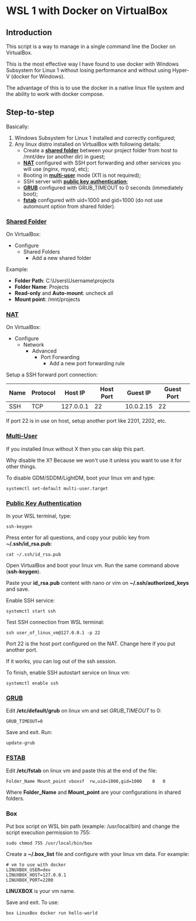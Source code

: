 # WSL 1 with Docker on VirtualBox

## Introduction
This script is a way to manage in a single command line the Docker on VirtualBox.

This is the most effective way I have found to use docker with Windows Subsystem for Linux 1 without losing performance and without using Hyper-V (docker for Windows).

The advantage of this is to use the docker in a native linux file system and the ability to work with docker compose.

## Step-to-step

Basically:

1. Windows Subsystem for Linux 1 installed and correctly configured;
2. Any linux distro installed on VirtualBox with following details:
    - Create a [**shared folder**](#shared-folder) between your project folder from host to /mnt/dev (or another dir) in guest;
    - [**NAT**](#nat) configured with SSH port forwarding and other services you will use (nginx, mysql, etc);
    - Booting in [**multi-user**](#multi-user) mode (X11 is not required);
    - SSH server with [**public key authentication**](#public-key-authentication);
    - [**GRUB**](#grub) configured with GRUB_TIMEOUT to 0 seconds (immediately boot);
    - [**fstab**](#fstab) configured with uid=1000 and gid=1000 (do not use automount option from shared folder).

 ### [Shared Folder](#shared-folder)

 On VirtualBox:
 
 - Configure
    - Shared Folders
        - Add a new shared folder

 Example:

- **Folder Path**: C:\Users\Username\projects
- **Folder Name**: Projects
- **Read-only** and **Auto-mount**: uncheck all
- **Mount point**: /mnt/projects

### [NAT](#nat)

On VirtualBox:

- Configure
    - Network
        - Advanced
            - Port Forwarding
                - Add a new port forwarding rule 

Setup a SSH forward port connection:

| Name | Protocol | Host IP   | Host Port | Guest IP  | Guest Port |
| ---  | ---      | ---       | ---       | ---       | ---        |
|  SSH |   TCP    | 127.0.0.1 |  22       | 10.0.2.15 | 22         |

If port 22 is in use on host, setup another port like 2201, 2202, etc.

### [Multi-User](#multi-user)

If you installed linux without X then you can skip this part.

Why disable the X? Because we won't use it unless you want to use it for other things.

To disable GDM/SDDM/LightDM, boot your linux vm and type:
```
systemctl set-default multi-user.target
```

### [Public Key Authentication](#public-key-authentication)

In your WSL terminal, type:
```
ssh-keygen
```

Press enter for all questions, and copy your public key from **~/.ssh/id_rsa.pub**:
```
cat ~/.ssh/id_rsa.pub
```

Open VirtualBox and boot your linux vm. Run the same command above (**ssh-keygen**).

Paste your **id_rsa.pub** content with nano or vim on **~/.ssh/authorized_keys** and save.

Enable SSH service:
```
systemctl start ssh
```

Test SSH connection from WSL terminal: 
```
ssh user_of_linux_vm@127.0.0.1 -p 22
```

Port 22 is the host port configured on the NAT. Change here if you put another port.

If it works, you can log out of the ssh session. 

To finish, enable SSH autostart service on linux vm:
```
systemctl enable ssh
```

### [GRUB](#grub)

Edit **/etc/default/grub** on linux vm and set *GRUB_TIMEOUT* to 0:
```
GRUB_TIMEOUT=0
```

Save and exit. Run:
```
update-grub
```

### [FSTAB](#fstab)

Edit **/etc/fstab** on linux vm and paste this at the end of the file:
```
Folder_Name	Mount_point	vboxsf	rw,uid=1000,gid=1000	0	0
```

Where **Folder_Name** and **Mount_point** are your configurations in shared folders.

### Box

Put box script on WSL bin path (example: /usr/local/bin) and change the script execution permission to 755:
```
sudo chmod 755 /usr/local/bin/box
```

Create a **~/.box_list** file and configure with your linux vm data. For example:
```
# vm to use with docker
LINUXBOX_USER=dev
LINUXBOX_HOST=127.0.0.1   
LINUXBOX_PORT=2200
```

**LINUXBOX** is your vm name. 

Save and exit. To use:
```
box LinuxBox docker run hello-world
```
